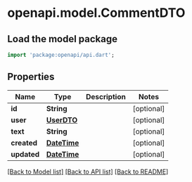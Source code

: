 # openapi.model.CommentDTO

## Load the model package
```dart
import 'package:openapi/api.dart';
```

## Properties
Name | Type | Description | Notes
------------ | ------------- | ------------- | -------------
**id** | **String** |  | [optional] 
**user** | [**UserDTO**](UserDTO.md) |  | [optional] 
**text** | **String** |  | [optional] 
**created** | [**DateTime**](DateTime.md) |  | [optional] 
**updated** | [**DateTime**](DateTime.md) |  | [optional] 

[[Back to Model list]](../README.md#documentation-for-models) [[Back to API list]](../README.md#documentation-for-api-endpoints) [[Back to README]](../README.md)


